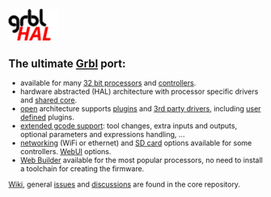 <img width="100px" src="https://github.com/grblHAL/.github/blob/main/media/grblHAL.svg"></img>

## The ultimate [Grbl](https://github.com/gnea/grbl) port:

* available for many [32 bit processors](https://github.com/grblHAL/drivers) and [controllers](https://github.com/grblHAL/Controllers).
* hardware abstracted \(HAL\) architecture with processor specific drivers and [shared core](https://github.com/grblHAL/core).
* [open](http://svn.io-engineering.com/grblHAL/html/hal_8h.html) architecture supports [plugins](https://github.com/grblHAL/plugins) and [3rd party drivers](https://github.com/dresco/STM32H7xx), including [user defined](https://github.com/grblHAL/Templates) plugins.
* [extended gcode support](https://github.com/grblHAL/core#supported-g-codes): tool changes, extra inputs and outputs, optional parameters and expressions handling, ... 
* [networking](https://github.com/grblHAL/Plugin_networking/) \(WiFi or ethernet\) and [SD card](https://github.com/grblHAL/Plugin_SD_card/) options available for some controllers. [WebUI](https://github.com/grblHAL/Plugin_WebUI) options. 
* [Web Builder](http://svn.io-engineering.com:8080) available for the most popular processors, no need to install a toolchain for creating the firmware.

[Wiki](https://github.com/grblHAL/core/wiki), general [issues](https://github.com/grblHAL/core/issues) and [discussions](https://github.com/grblHAL/core/discussions) are found in the core repository.
